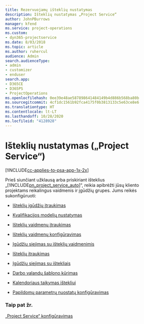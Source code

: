 ```yaml
---
title: Rezervuojamų išteklių nustatymas
description: Išteklių nustatymas „Project Service“
author: JohnPBurrows
manager: kfend
ms.service: project-operations
ms.custom:
- dyn365-projectservice
ms.date: 8/03/2018
ms.topic: article
ms.author: ruhercul
audience: Admin
search.audienceType:
- admin
- customizer
- enduser
search.app:
- D365CE
- D365PS
- ProjectOperations
ms.openlocfilehash: 0ee39e48ae587898641484149b4d886b568ba80b
ms.sourcegitcommit: 4cf1dc1561b92fca4175f0b3813133c5e63ce8e6
ms.translationtype: HT
ms.contentlocale: lt-LT
ms.lasthandoff: 10/28/2020
ms.locfileid: "4128928"
---
```

# <a name="set-up-resources-project-service"></a>Išteklių nustatymas („Project Service“)

[!INCLUDE[cc-applies-to-psa-app-1x-2x](../includes/cc-applies-to-psa-app-1x-2x.md)]

Prieš siunčiant užklausą arba priskiriant išteklius „[!INCLUDE[pn_project_service_auto](../includes/pn-project-service-auto.md)]“, reikia apibrėžti jūsų kliento projektams reikalingus vaidmenis ir įgūdžių grupes. Jums reikės sukonfigūruoti:  
  
-   [Išteklių įgūdžių įtraukimas](../psa/add-resource-skills.md)  
  
-   [Kvalifikacijos modelių nustatymas](../psa/set-up-proficiency-models.md)  
  
-   [Išteklių vaidmenų įtraukimas](../psa/add-resource-roles.md)  
  
-   [Išteklių vaidmenų konfigūravimas](../psa/configure-resource-roles.md)  
  
-   [Įgūdžių siejimas su išteklių vaidmenimis](../psa/associate-skills-with-resource-roles.md)  
  
-   [Išteklių įtraukimas](../psa/add-resources.md)  
  
-   [Įgūdžių siejimas su ištekliais](../psa/associate-skills-with-resources.md)  
  
-   [Darbo valandų šablono kūrimas](../psa/create-work-hours-template.md)  
  
-   [Kalendoriaus taikymas ištekliui](../psa/apply-calendar-resource.md)  
  
-   [Papildomų parametrų nuostatų konfigūravimas](../psa/configure-additional-parameters-settings.md)  
  
### <a name="see-also"></a>Taip pat žr.  
 [„Project Service“ konfigūravimas](../psa/configure.md)
